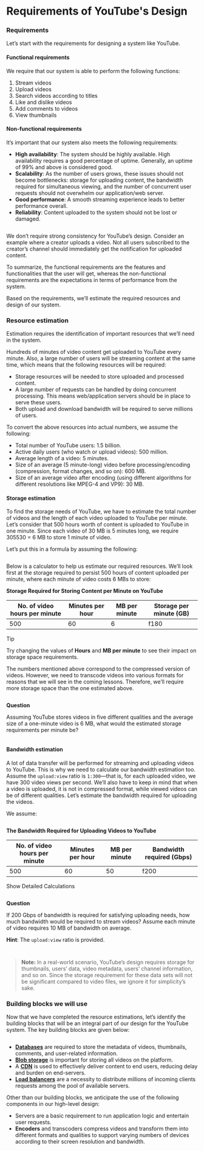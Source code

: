 # Requirements of YouTube's Design

### Requirements <a href="#requirements-0" id="requirements-0"></a>

Let’s start with the requirements for designing a system like YouTube.

#### Functional requirements <a href="#functional-requirements-1" id="functional-requirements-1"></a>

We require that our system is able to perform the following functions:

1. Stream videos
2. Upload videos
3. Search videos according to titles
4. Like and dislike videos
5. Add comments to videos
6. View thumbnails

#### Non-functional requirements <a href="#non-functional-requirements-2" id="non-functional-requirements-2"></a>

It’s important that our system also meets the following requirements:

* **High availability**: The system should be highly available. High availability requires a good percentage of uptime. Generally, an uptime of 99% and above is considered good.
* **Scalability**: As the number of users grows, these issues should not become bottlenecks: storage for uploading content, the bandwidth required for simultaneous viewing, and the number of concurrent user requests should not overwhelm our application/web server.
* **Good performance**: A smooth streaming experience leads to better performance overall.
* **Reliability**: Content uploaded to the system should not be lost or damaged.

<figure><img src="https://kuweiguge.github.io/Grokking-Modern-System-Design-Interview-Gitbook/assets/Screenshot 2023-09-03 at 3.18.02 AM.png" alt=""><figcaption></figcaption></figure>

We don’t require strong consistency for YouTube’s design. Consider an example where a creator uploads a video. Not all users subscribed to the creator’s channel should immediately get the notification for uploaded content.

To summarize, the functional requirements are the features and functionalities that the user will get, whereas the non-functional requirements are the expectations in terms of performance from the system.

Based on the requirements, we’ll estimate the required resources and design of our system.

### Resource estimation <a href="#resource-estimation-0" id="resource-estimation-0"></a>

Estimation requires the identification of important resources that we’ll need in the system.

Hundreds of minutes of video content get uploaded to YouTube every minute. Also, a large number of users will be streaming content at the same time, which means that the following resources will be required:

* Storage resources will be needed to store uploaded and processed content.
* A large number of requests can be handled by doing concurrent processing. This means web/application servers should be in place to serve these users.
* Both upload and download bandwidth will be required to serve millions of users.

To convert the above resources into actual numbers, we assume the following:

* Total number of YouTube users: 1.5 billion.
* Active daily users (who watch or upload videos): 500 million.
* Average length of a video: 5 minutes.
* Size of an average (5 minute-long) video before processing/encoding (compression, format changes, and so on): 600 MB.
* Size of an average video after encoding (using different algorithms for different resolutions like MPEG-4 and VP9): 30 MB.

#### Storage estimation <a href="#storage-estimation-1" id="storage-estimation-1"></a>

To find the storage needs of YouTube, we have to estimate the total number of videos and the length of each video uploaded to YouTube per minute. Let’s consider that 500 hours worth of content is uploaded to YouTube in one minute. Since each video of 30 MB is 5 minutes long, we require 305530​ = 6 MB to store 1 minute of video.

Let’s put this in a formula by assuming the following:

<figure><img src="https://kuweiguge.github.io/Grokking-Modern-System-Design-Interview-Gitbook/assets/Screenshot 2023-09-03 at 3.18.44 AM.png" alt=""><figcaption></figcaption></figure>

Below is a calculator to help us estimate our required resources. We’ll look first at the storage required to persist 500 hours of content uploaded per minute, where each minute of video costs 6 MBs to store:

**Storage Required for Storing Content per Minute on YouTube**

| No. of video hours per minute | Minutes per hour | MB per minute | Storage per minute (GB) |
| ----------------------------- | ---------------- | ------------- | ----------------------- |
| 500                           | 60               | 6             | f180                    |

Tip

Try changing the values of **Hours** and **MB per minute** to see their impact on storage space requirements.

The numbers mentioned above correspond to the compressed version of videos. However, we need to transcode videos into various formats for reasons that we will see in the coming lessons. Therefore, we’ll require more storage space than the one estimated above.

<figure><img src="https://kuweiguge.github.io/Grokking-Modern-System-Design-Interview-Gitbook/assets/Screenshot 2023-09-03 at 3.19.43 AM.png" alt=""><figcaption></figcaption></figure>

**Question**

Assuming YouTube stores videos in five different qualities and the average size of a one-minute video is 6 MB, what would the estimated storage requirements per minute be?

<figure><img src="https://kuweiguge.github.io/Grokking-Modern-System-Design-Interview-Gitbook/assets/Screenshot 2023-09-03 at 3.20.19 AM.png" alt=""><figcaption></figcaption></figure>

#### Bandwidth estimation <a href="#bandwidth-estimation-0" id="bandwidth-estimation-0"></a>

A lot of data transfer will be performed for streaming and uploading videos to YouTube. This is why we need to calculate our bandwidth estimation too. Assume the `upload:view` ratio is `1:300`—that is, for each uploaded video, we have 300 video views per second. We’ll also have to keep in mind that when a video is uploaded, it is not in compressed format, while viewed videos can be of different qualities. Let’s estimate the bandwidth required for uploading the videos.

We assume:

<figure><img src="https://kuweiguge.github.io/Grokking-Modern-System-Design-Interview-Gitbook/assets/Screenshot 2023-09-03 at 3.21.01 AM.png" alt=""><figcaption></figcaption></figure>

**The Bandwidth Required for Uploading Videos to YouTube**

| No. of video hours per minute | Minutes per hour | MB per minute | Bandwidth required (Gbps) |
| ----------------------------- | ---------------- | ------------- | ------------------------- |
| 500                           | 60               | 50            | f200                      |

Show Detailed Calculations

<figure><img src="https://kuweiguge.github.io/Grokking-Modern-System-Design-Interview-Gitbook/assets/Screenshot 2023-09-03 at 3.21.21 AM.png" alt=""><figcaption></figcaption></figure>

**Question**

If 200 Gbps of bandwidth is required for satisfying uploading needs, how much bandwidth would be required to stream videos? Assume each minute of video requires 10 MB of bandwidth on average.

**Hint**: The `upload:view` ratio is provided.

<figure><img src="https://kuweiguge.github.io/Grokking-Modern-System-Design-Interview-Gitbook/assets/Screenshot 2023-09-03 at 3.22.13 AM.png" alt=""><figcaption></figcaption></figure>

<figure><img src="https://kuweiguge.github.io/Grokking-Modern-System-Design-Interview-Gitbook/assets/Screenshot 2023-09-03 at 3.23.52 AM.png" alt=""><figcaption></figcaption></figure>

> **Note:** In a real-world scenario, YouTube’s design requires storage for thumbnails, users’ data, video metadata, users’ channel information, and so on. Since the storage requirement for these data sets will not be significant compared to video files, we ignore it for simplicity’s sake.

### Building blocks we will use <a href="#building-blocks-we-will-use-0" id="building-blocks-we-will-use-0"></a>

Now that we have completed the resource estimations, let’s identify the building blocks that will be an integral part of our design for the YouTube system. The key building blocks are given below:

<figure><img src="https://kuweiguge.github.io/Grokking-Modern-System-Design-Interview-Gitbook/assets/Screenshot 2023-09-03 at 3.24.33 AM.png" alt=""><figcaption></figcaption></figure>

* [**Databases**](https://www.educative.io/collection/page/10370001/4941429335392256/4901035478351872) are required to store the metadata of videos, thumbnails, comments, and user-related information.
* [**Blob storage**](https://www.educative.io/collection/page/10370001/4941429335392256/4862646238576640) is important for storing all videos on the platform.
* A [**CDN**](https://www.educative.io/collection/page/10370001/4941429335392256/6624266925899776) is used to effectively deliver content to end users, reducing delay and burden on end-servers.
* [**Load balancers**](https://www.educative.io/collection/page/10370001/4941429335392256/4521972679049216) are a necessity to distribute millions of incoming clients requests among the pool of available servers.

Other than our building blocks, we anticipate the use of the following components in our high-level design:

* Servers are a basic requirement to run application logic and entertain user requests.
* **Encoders** and transcoders compress videos and transform them into different formats and qualities to support varying numbers of devices according to their screen resolution and bandwidth.
